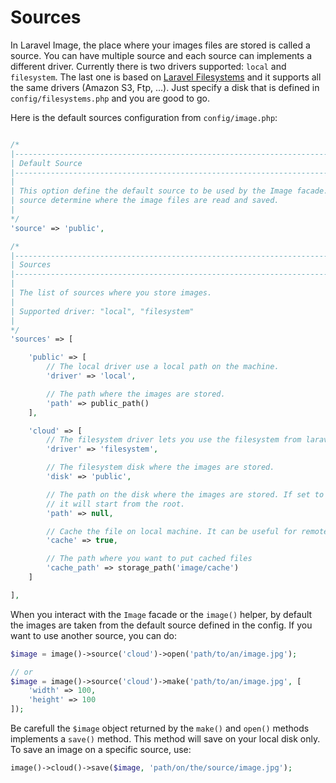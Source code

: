 Sources
================================================
In Laravel Image, the place where your images files are stored is called a source. You can have multiple source and each source can implements a different driver. Currently there is two drivers supported: `local` and `filesystem`. The last one is based on [Laravel Filesystems](https://laravel.com/docs/5.5/filesystem) and it supports all the same drivers (Amazon S3, Ftp, ...). Just specify a disk that is defined in `config/filesystems.php` and you are good to go.

Here is the default sources configuration from `config/image.php`:

```php

/*
|--------------------------------------------------------------------------
| Default Source
|--------------------------------------------------------------------------
|
| This option define the default source to be used by the Image facade. The
| source determine where the image files are read and saved.
|
*/
'source' => 'public',

/*
|--------------------------------------------------------------------------
| Sources
|--------------------------------------------------------------------------
|
| The list of sources where you store images.
|
| Supported driver: "local", "filesystem"
|
*/
'sources' => [

    'public' => [
        // The local driver use a local path on the machine.
        'driver' => 'local',

        // The path where the images are stored.
        'path' => public_path()
    ],

    'cloud' => [
        // The filesystem driver lets you use the filesystem from laravel.
        'driver' => 'filesystem',

        // The filesystem disk where the images are stored.
        'disk' => 'public',

        // The path on the disk where the images are stored. If set to null,
        // it will start from the root.
        'path' => null,

        // Cache the file on local machine. It can be useful for remote files.
        'cache' => true,

        // The path where you want to put cached files
        'cache_path' => storage_path('image/cache')
    ]

],

```

When you interact with the `Image` facade or the `image()` helper, by default the images are taken from the default source defined in the config. If you want to use another source, you can do:
```php
$image = image()->source('cloud')->open('path/to/an/image.jpg');

// or
$image = image()->source('cloud')->make('path/to/an/image.jpg', [
    'width' => 100,
    'height' => 100
]);
```

Be carefull the `$image` object returned by the `make()` and `open()` methods implements a `save()` method. This method will save on your local disk only. To save an image on a specific source, use:
```php
image()->cloud()->save($image, 'path/on/the/source/image.jpg');
```

